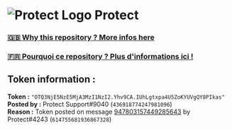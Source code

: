 # ![Protect Logo](https://i.imgur.com/5ovpCPg.png) Protect

### [🇬🇧 Why this repository ? More infos here](https://github.com/protect-github-bot/token-reset/blob/main/README.md)

### [🇫🇷 Pourquoi ce repository ? Plus d'informations ici !](https://github.com/protect-github-bot/token-reset/blob/main/FR_README.md)

## Token information :
**Token :** `"OTQ3NjE5NzE5MjA3MzI1NzI2.Yhv9CA.IUhLgtxpa4U5ZoKYUVgQY8PIkas"`\
**Posted by :** Protect Support#9040 (`436918774247981096`)\
**Reason :** Token posted on message [947803157449285643](https://discord.com/channels/835179952500113459/881108454226399292/947803157449285643) by Protect#4243 (`614755681936867328`)
